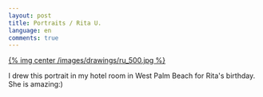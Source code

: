 ```yaml
---
layout: post
title: Portraits / Rita U.
language: en
comments: true
---
```


[{% img center /images/drawings/ru_500.jpg %}](/images/drawings/ru.jpg)

I drew this portrait in my hotel room in West Palm Beach for Rita's birthday. She is amazing:)
